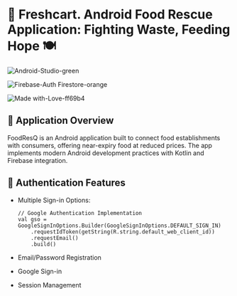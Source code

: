 # 🌟 Freshcart. Android Food Rescue Application: Fighting Waste, Feeding Hope 🍽️


![Android-Studio-green](https://github.com/user-attachments/assets/f2f41d10-69ba-4d87-bc73-7731cff6ac90)

![Firebase-Auth   Firestore-orange](https://github.com/user-attachments/assets/8c5542f7-6c50-4235-8fe2-257a56e9e607)

![Made with-Love-ff69b4](https://github.com/user-attachments/assets/80642a20-7066-4ffc-b30b-1d143b92fc30)

## 📱 Application Overview
FoodResQ is an Android application built to connect food establishments with consumers, offering near-expiry food at reduced prices. The app implements modern Android development practices with Kotlin and Firebase integration.

## 🔑 Authentication Features
- Multiple Sign-in Options:
  
      // Google Authentication Implementation
      val gso = GoogleSignInOptions.Builder(GoogleSignInOptions.DEFAULT_SIGN_IN)
          .requestIdToken(getString(R.string.default_web_client_id))
          .requestEmail()
          .build()
- Email/Password Registration
- Google Sign-in
- Session Management

